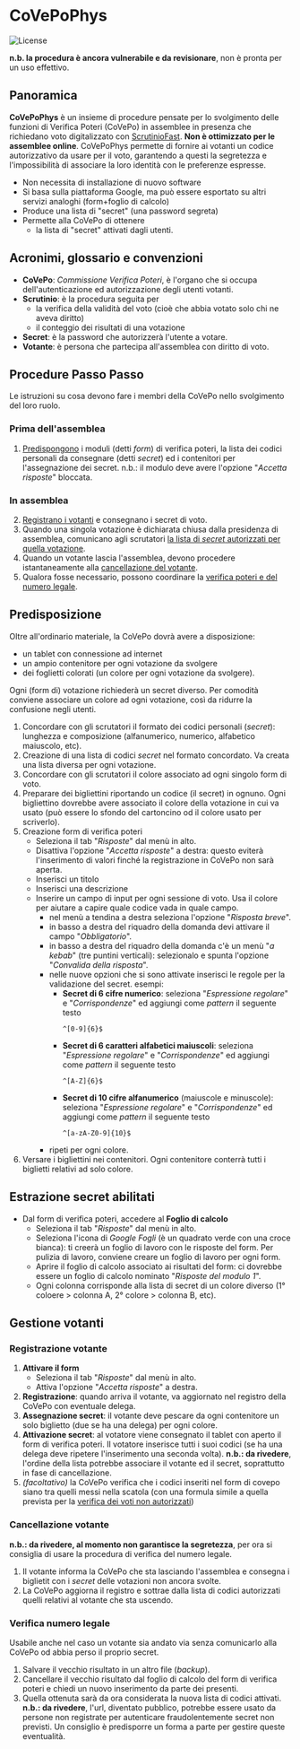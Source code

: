 
# CoVePoPhys
![License](https://img.shields.io/badge/status-not%20ready-red)

**n.b. la procedura è ancora vulnerabile e da revisionare**, non è pronta per un uso effettivo.

Panoramica
--------
**CoVePoPhys** è un insieme di procedure pensate per lo svolgimento delle funzioni di Verifica Poteri (CoVePo) in assemblee in presenza che richiedano voto digitalizzato con [ScrutinioFast](docs/istruzioni_ScrutinioFast_ita.md). **Non è ottimizzato per le assemblee online**. CoVePoPhys permette di fornire ai votanti un codice autorizzativo da usare per il voto, garantendo a questi la segretezza e l'impossibilità di associare la loro identità con le preferenze espresse.
* Non necessita di installazione di nuovo software
* Si basa sulla piattaforma Google, ma può essere esportato su altri servizi analoghi (form+foglio di calcolo)
* Produce una lista di "secret" (una password segreta)
* Permette alla CoVePo di ottenere
  * la lista di "secret" attivati dagli utenti.

Acronimi, glossario e convenzioni
--------
* **CoVePo**: *Commissione Verifica Poteri*, è l'organo che si occupa dell'autenticazione ed autorizzazione degli utenti votanti.
* **Scrutinio**: è la procedura seguita per
	* la verifica della validità del voto (cioè che abbia votato solo chi ne aveva diritto)
	* il conteggio dei risultati di una votazione
* **Secret**: è la password che autorizzerà l'utente a votare.
* **Votante**: è persona che partecipa all'assemblea con diritto di voto.

Procedure Passo Passo
--------
Le istruzioni su cosa devono fare i membri della CoVePo nello svolgimento del loro ruolo.

### Prima dell'assemblea
 1. [Predispongono](#predisposizione) i moduli (detti *form*) di verifica poteri, la lista dei codici personali da consegnare (detti *secret*) ed i contenitori per l'assegnazione dei secret.
 n.b.: il modulo deve avere l'opzione "*Accetta risposte*" bloccata.
### In assemblea
 2. [Registrano i votanti](#registrazione-votante) e consegnano i secret di voto.
 3. Quando una singola votazione è dichiarata chiusa dalla presidenza di assemblea, comunicano agli scrutatori [la lista di *secret* autorizzati per quella votazione](#estrazione-secret-abilitati).
 4. Quando un votante lascia l'assemblea, devono procedere istantaneamente alla [cancellazione del votante](#cancellazione-votante).
 6. Qualora fosse necessario, possono coordinare la [verifica poteri e del numero legale](#verifica-numero-legale).

Predisposizione
--------
Oltre all'ordinario materiale, la CoVePo dovrà avere a disposizione:

 - un tablet con connessione ad internet
 - un ampio contenitore per ogni votazione da svolgere
 - dei foglietti colorati (un colore per ogni votazione da svolgere).

Ogni (form di) votazione richiederà un secret diverso. Per comodità conviene associare un colore ad ogni votazione, così da ridurre la confusione negli utenti.
 1. Concordare con gli scrutatori il formato dei codici personali (*secret*): lunghezza e composizione (alfanumerico, numerico, alfabetico maiuscolo, etc).
 2. Creazione di una lista di codici *secret* nel formato concordato. Va creata una lista diversa per ogni votazione.
 3. Concordare con gli scrutatori  il colore associato ad ogni singolo form di voto.
 4. Preparare dei bigliettini riportando un codice (il secret) in ognuno. Ogni bigliettino dovrebbe avere associato il colore della votazione in cui va usato (può essere lo sfondo del cartoncino od il colore usato per scriverlo).
 5. Creazione form di verifica poteri
	 - Seleziona il tab "*Risposte*" dal menù in alto.
	 - Disattiva l'opzione "*Accetta risposte*" a destra: questo eviterà l'inserimento di valori finché la registrazione in CoVePo non sarà aperta.
	- Inserisci un titolo
    - Inserisci una descrizione
    - Inserire un campo di input per ogni sessione di voto. Usa il colore per aiutare a capire quale codice vada in quale campo.
		 - nel menù a tendina a destra seleziona l'opzione "*Risposta breve*".
		 - in basso a destra del riquadro della domanda devi attivare il campo "*Obbligatorio*". 
		 - in basso a destra del riquadro della domanda c'è un menù "*a kebab*" (tre puntini verticali): selezionalo e spunta l'opzione "*Convalida della risposta*".
		 - nelle nuove opzioni che si sono attivate inserisci le regole per la validazione del secret.
		 esempi:
			 - **Secret di 6 cifre numerico**: seleziona "*Espressione regolare*" e "*Corrispondenze*" ed aggiungi come *pattern* il seguente testo
				```text
				^[0-9]{6}$
				```
			 - **Secret di 6 caratteri alfabetici maiuscoli**: seleziona "*Espressione regolare*" e "*Corrispondenze*" ed aggiungi come *pattern* il seguente testo
				```text
				^[A-Z]{6}$
				```
			 - **Secret di 10 cifre alfanumerico** (maiuscole e minuscole): seleziona "*Espressione regolare*" e "*Corrispondenze*" ed aggiungi come *pattern* il seguente testo
				```text
				^[a-zA-Z0-9]{10}$
				```
	    - ripeti per ogni colore.
 6. Versare i bigliettini nei contenitori. Ogni contenitore conterrà tutti i biglietti relativi ad solo colore.

Estrazione secret abilitati
--------
 - Dal form di verifica poteri, accedere al **Foglio di calcolo**
	 - Seleziona il tab "*Risposte*" dal menù in alto.
	 - Seleziona l'icona di *Google Fogli* (è un quadrato verde con una croce bianca): ti creerà un foglio di lavoro con le risposte del form. Per pulizia di lavoro, conviene creare un foglio di lavoro per ogni form.
	 - Aprire il foglio di calcolo associato ai risultati del form: ci dovrebbe essere un foglio di calcolo nominato "*Risposte del modulo 1*".
	 - Ogni colonna corrisponde alla lista di secret di un colore diverso (1° coloere > colonna A, 2° colore > colonna B, etc).

Gestione votanti
--------
### Registrazione votante
 1. **Attivare il form**
	 - Seleziona il tab "*Risposte*" dal menù in alto.
	 - Attiva l'opzione "*Accetta risposte*" a destra.
 2. **Registrazione**: quando arriva il votante, va aggiornato nel registro della CoVePo con eventuale delega.
 3. **Assegnazione secret**: il votante deve pescare da ogni contenitore un solo biglietto (due se ha una delega) per ogni colore.
 4. **Attivazione secret**: al votatore viene consegnato il tablet con aperto il form di verifica poteri. Il votatore inserisce tutti i suoi codici (se ha una delega deve ripetere l'inserimento una seconda volta).
**n.b.: da rivedere**, l'ordine della lista potrebbe associare il votante ed il secret, soprattutto in fase di cancellazione.
 6. *(facoltativo)* la CoVePo verifica che i codici inseriti nel form di covepo siano tra quelli messi nella scatola (con una formula simile a quella prevista per la [verifica dei voti non autorizzati](istruzioni_ScrutinioFast_ita.md#verifica-voti-non-autorizzati))

### Cancellazione votante
**n.b.: da rivedere, al momento non garantisce la segretezza**, per ora si consiglia di usare la procedura di verifica del numero legale.

 1. Il votante informa la CoVePo che sta lasciando l'assemblea e consegna i biglietit con i *secret* delle votazioni non ancora svolte.
 2. La CoVePo aggiorna il registro e sottrae dalla lista di codici autorizzati quelli relativi al votante che sta uscendo.

### Verifica numero legale
Usabile anche nel caso un votante sia andato via senza comunicarlo alla CoVePo od abbia perso il proprio secret.

 1. Salvare il vecchio risultato in un altro file (*backup*).
 2. Cancellare il vecchio risultato dal foglio di calcolo del form di verifica poteri e chiedi un nuovo inserimento da parte dei presenti.
 3. Quella ottenuta sarà da ora considerata la nuova lista di codici attivati.
**n.b.: da rivedere**, l'url, diventato pubblico, potrebbe essere usato da persone non registrate per autenticare fraudolentemente secret non previsti. Un consiglio è predisporre un forma a parte per gestire queste eventualità.
